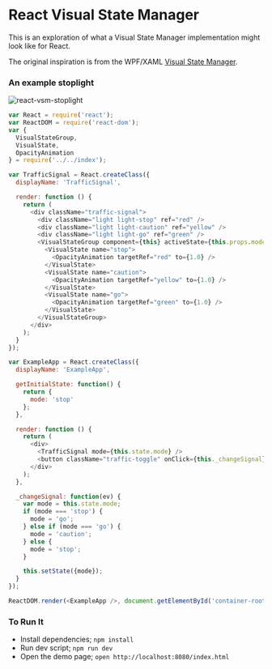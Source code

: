 React Visual State Manager
===

This is an exploration of what a Visual State Manager implementation might look like for React.

The original inspiration is from the WPF/XAML [Visual State Manager](https://msdn.microsoft.com/en-us/library/system.windows.visualstatemanager(v=vs.110).aspx#Examples).

### An example stoplight

![react-vsm-stoplight](https://cloud.githubusercontent.com/assets/164497/12082028/3804d906-b240-11e5-9a0d-11f4d80491ed.gif)

```js
var React = require('react');
var ReactDOM = require('react-dom');
var {
  VisualStateGroup,
  VisualState,
  OpacityAnimation
} = require('../../index');

var TrafficSignal = React.createClass({
  displayName: 'TrafficSignal',

  render: function () {
    return (
      <div className="traffic-signal">
        <div className="light light-stop" ref="red" />
        <div className="light light-caution" ref="yellow" />
        <div className="light light-go" ref="green" />
        <VisualStateGroup component={this} activeState={this.props.mode}>
          <VisualState name="stop">
            <OpacityAnimation targetRef="red" to={1.0} />
          </VisualState>
          <VisualState name="caution">
            <OpacityAnimation targetRef="yellow" to={1.0} />
          </VisualState>
          <VisualState name="go">
            <OpacityAnimation targetRef="green" to={1.0} />
          </VisualState>
        </VisualStateGroup>
      </div>
    );
  }
});

var ExampleApp = React.createClass({
  displayName: 'ExampleApp',

  getInitialState: function() {
    return {
      mode: 'stop'
    };
  },

  render: function () {
    return (
      <div>
        <TrafficSignal mode={this.state.mode} />
        <button className="traffic-toggle" onClick={this._changeSignal}>Change</button>
      </div>
    );
  },

  _changeSignal: function(ev) {
    var mode = this.state.mode;
    if (mode === 'stop') {
      mode = 'go';
    } else if (mode === 'go') {
      mode = 'caution';
    } else {
      mode = 'stop';
    }

    this.setState({mode});
  }
});

ReactDOM.render(<ExampleApp />, document.getElementById('container-root'));
```

### To Run It

- Install dependencies; `npm install`
- Run dev script; `npm run dev`
- Open the demo page; `open http://localhost:8080/index.html`
